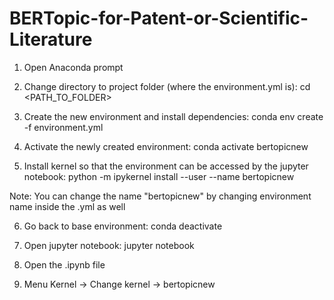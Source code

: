 # BERTopic-for-Patent-or-Scientific-Literature

1. Open Anaconda prompt

2. Change directory to project folder (where the environment.yml is):
   cd <PATH_TO_FOLDER>

4. Create the new environment and install dependencies:
   conda env create -f environment.yml

6. Activate the newly created environment:
   conda activate bertopicnew

8. Install kernel so that the environment can be accessed by the jupyter notebook:
   python -m ipykernel install --user --name bertopicnew

Note: You can change the name "bertopicnew" by changing environment name inside the .yml as well

6. Go back to base environment:
   conda deactivate

8. Open jupyter notebook:
   jupyter notebook

10. Open the .ipynb file

11. Menu Kernel -> Change kernel -> bertopicnew
